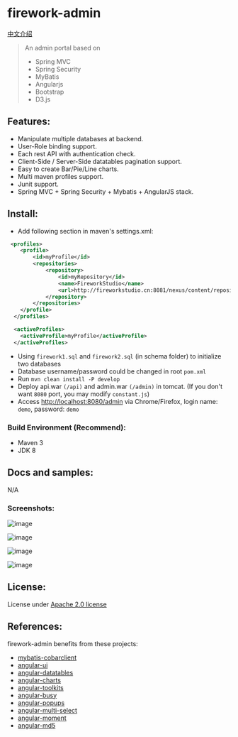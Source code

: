 # firework-admin
[中文介绍](https://github.com/fireworkstudio/firework-admin/tree/master/README-zh.md)

>An admin portal based on
>* Spring MVC
>* Spring Security
>* MyBatis
>* Angularjs
>* Bootstrap
>* D3.js

## Features:

* Manipulate multiple databases at backend.
* User-Role binding support.
* Each rest API with authentication check.
* Client-Side / Server-Side datatables pagination support.
* Easy to create Bar/Pie/Line charts.
* Multi maven profiles support.
* Junit support.
* Spring MVC + Spring Security + Mybatis + AngularJS stack.


## Install:
* Add following section in maven's settings.xml:

```xml
 <profiles>
    <profile>
        <id>myProfile</id>
        <repositories>
            <repository>
                <id>myRepository</id>
                <name>FireworkStudio</name>
                <url>http://fireworkstudio.cn:8081/nexus/content/repositories/thirdparty</url>
            </repository>
        </repositories>
    </profile>
  </profiles>

  <activeProfiles>
    <activeProfile>myProfile</activeProfile>
  </activeProfiles>
```
* Using `firework1.sql` and `firework2.sql` (in schema folder) to initialize two databases
* Database username/password could be changed in root `pom.xml`
* Run `mvn clean install -P develop`
* Deploy api.war `(/api)` and admin.war `(/admin)` in tomcat. (If you don't want `8080` port, you may modify `constant.js`)
* Access [http://localhost:8080/admin](http://localhost:8080/admin) via Chrome/Firefox, login name: `demo`, password: `demo`

### Build Environment (Recommend):
* Maven 3
* JDK 8

## Docs and samples:

N/A

### Screenshots:
![image](http://7xknr8.com1.z0.glb.clouddn.com/asset/resource/20161007232234.jpg)

![image](http://7xknr8.com1.z0.glb.clouddn.com/asset/resource/20161014111628.jpg)

![image](http://7xknr8.com1.z0.glb.clouddn.com/asset/resource/20161016140309.jpg)

![image](http://7xknr8.com1.z0.glb.clouddn.com/asset/resource/20161016140326.jpg)

## License:

License under [Apache 2.0 license](http://opensource.org/licenses/Apache-2.0)

## References:

firework-admin benefits from these projects:

* [mybatis-cobarclient](https://github.com/aqqwiyth/mybatis-cobarclient)
* [angular-ui](https://github.com/angular-ui/bootstrap/)
* [angular-datatables](https://github.com/l-lin/angular-datatables)
* [angular-charts](https://github.com/chinmaymk/angular-charts)
* [angular-toolkits](https://github.com/shaunxu/angular-toolkits)
* [angular-busy](https://github.com/cgross/angular-busy)
* [angular-popups](https://github.com/aui/angular-popups)
* [angular-multi-select](https://github.com/alalonde/angular-multi-select)
* [angular-moment](https://github.com/urish/angular-moment)
* [angular-md5](https://github.com/gdi2290/angular-md5)